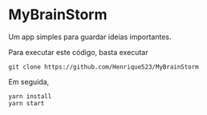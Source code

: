 # MyBrainStorm

Um app simples para guardar ideias importantes.

Para executar este código, basta executar

```
git clone https://github.com/Henrique523/MyBrainStorm
```

Em seguida,

```
yarn install
yarn start
```

